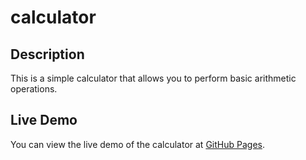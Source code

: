 # calculator

## Description

This is a simple calculator that allows you to perform basic arithmetic operations.

## Live Demo

You can view the live demo of the calculator at [GitHub Pages](https://<your-username>.github.io/<repository-name>/).


